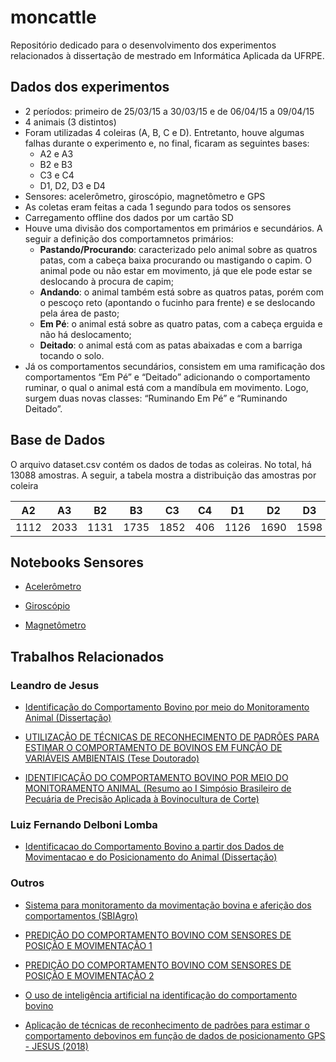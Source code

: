 # moncattle
Repositório dedicado para o desenvolvimento dos experimentos relacionados à dissertação de mestrado em Informática Aplicada da UFRPE.

## Dados dos experimentos

* 2 períodos: primeiro de 25/03/15 a 30/03/15 e de 06/04/15 a 09/04/15
* 4 animais (3 distintos)
* Foram utilizadas 4 coleiras (A, B, C e D). Entretanto, houve algumas falhas durante o experimento e, no final, ficaram as seguintes bases:
  - A2 e A3
  - B2 e B3
  - C3 e C4
  - D1, D2, D3 e D4
* Sensores: acelerômetro, giroscópio, magnetômetro e GPS
* As coletas eram feitas a cada 1 segundo para todos os sensores
* Carregamento offline dos dados por um cartão SD
* Houve uma divisão dos comportamentos em primários e secundários. A seguir a definição dos comportamnetos primários:
    * **Pastando/Procurando**: caracterizado pelo animal sobre as quatros patas, com a cabeça baixa procurando ou mastigando o capim. O animal pode ou não estar em movimento, já que ele pode estar se deslocando à procura de capim;
    * **Andando**: o animal também está sobre as quatros patas, porém com o pescoço reto (apontando o fucinho para frente) e se deslocando pela área de pasto;
    * **Em Pé**: o animal está sobre as quatro patas, com a cabeça erguida e não há deslocamento;
    * **Deitado**: o animal está com as patas abaixadas e com a barriga tocando o solo.
* Já os comportamentos secundários, consistem em uma ramificação dos comportamentos “Em Pé” e “Deitado” adicionando o comportamento ruminar, o qual o animal está com a mandíbula em movimento. Logo, surgem duas novas classes: “Ruminando Em Pé” e “Ruminando Deitado”.

## Base de Dados

O arquivo dataset.csv contém os dados de todas as coleiras. No total, há 13088 amostras. A seguir, a tabela mostra a distribuição das amostras por coleira

A2 | A3 | B2 | B3 | C3 | C4 | D1 | D2 | D3 | D4 | Total
--- | --- | --- |--- |--- |--- |--- |--- |--- |--- |--- | 
1112 | 2033 | 1131 | 1735 | 1852 | 406 | 1126 | 1690 | 1598 | 405 | 13088

## Notebooks Sensores

* [Acelerômetro](https://colab.research.google.com/github/andssuu/moncattle/blob/master/visualization/notebooks/accelerometer.ipynb)

* [Giroscópio](https://colab.research.google.com/github/andssuu/moncattle/blob/master/visualization/notebooks/gyroscope.ipynb)

* [Magnetômetro](https://colab.research.google.com/github/andssuu/moncattle/blob/master/visualization/notebooks/magnetometer.ipynb)

## Trabalhos Relacionados

### Leandro de Jesus

*   [Identificação do Comportamento Bovino por meio do Monitoramento Animal (Dissertação)](https://repositorio.ufms.br/bitstream/123456789/2075/1/Leandro%20de%20Jesus.pdf)

*   [UTILIZAÇÃO DE TÉCNICAS DE RECONHECIMENTO DE PADRÕES PARA ESTIMAR O COMPORTAMENTO DE BOVINOS EM FUNÇÃO DE VARIÁVEIS AMBIENTAIS (Tese Doutorado)](https://repositorio.pgsskroton.com/bitstream/123456789/22927/1/LEANDRO%20DE%20JESUS.pdf)

*   [IDENTIFICAÇÃO DO COMPORTAMENTO BOVINO POR MEIO DO MONITORAMENTO
ANIMAL (Resumo ao I Simpósio Brasileiro de Pecuária de Precisão Aplicada à Bovinocultura de Corte)](https://ainfo.cnptia.embrapa.br/digital/bitstream/item/119723/1/identificacao-do-comportamento-bovino-por-meio-do-monitoramento-animal.pdf)

### Luiz Fernando Delboni Lomba

*   [Identificacao do Comportamento Bovino a partir dos Dados de Movimentacao e do Posicionamento do Animal (Dissertação)](https://repositorio.ufms.br/bitstream/123456789/2627/1/LUIZ%20FERNANDO%20DELBONI%20LOMBA.pdf)

### Outros

*   [Sistema para monitoramento da movimentação bovina e aferição dos comportamentos (SBIAgro)](https://ainfo.cnptia.embrapa.br/digital/bitstream/item/169799/1/Sistema-para-monitoramento-da-movimentacao-bovina.pdf)

*   [PREDIÇÃO DO COMPORTAMENTO BOVINO COM SENSORES DE POSIÇÃO E MOVIMENTAÇÃO 1](http://reunioessbpc.org.br/campogrande/inscritos/resumos/4888_1693116b9f38336f4c0bb9860d3dd9ab0.pdf)

*   [PREDIÇÃO DO COMPORTAMENTO BOVINO COM SENSORES DE POSIÇÃO E MOVIMENTAÇÃO 2](https://www.brazilianjournals.com/index.php/BRJD/article/view/22203/17723)

*   [O uso de inteligência artificial na identificação do comportamento bovino](http://www.eventos.uepg.br/sbiagro/2015/anais/SBIAgro2015/pdf_resumos/16/16_luiz_fernando_delboni_lomba_85.pdf)

*   [Aplicação de técnicas de reconhecimento de padrões para estimar o comportamento debovinos em função de dados de posicionamento GPS - JESUS (2018)](https://www.geopantanal.cnptia.embrapa.br/Anais-Geopantanal/pdfs/p3.pdf)
